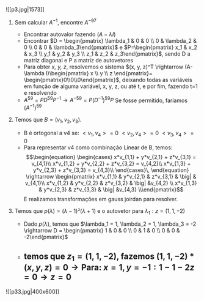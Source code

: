 ![[p3.jpg|1573]] 
1. Sem calcular $A^{-1}$, encontre $A^{-97}$
   - Encontrar autovalor fazendo $(A-\lambda I)$
   - Encontrar $D = \begin{pmatrix}  \lambda_1 & 0 & 0 \\  0 & \lambda_2  & 0 \\  0 & 0 & \lambda_3\end{pmatrix}$ e $P=\begin{pmatrix}  x_1 & x_2 & x_3 \\  y_1 & y_2  & y_3 \\  z_1 & z_2 & z_3\end{pmatrix}$, sendo D a matriz diagonal e P a matriz de autovetores
   - Para obter *x, y, z*, resolvemos o sistema $(x, y, z)^T \rightarrow (A-\lambda I)\begin{pmatrix} x \\ y \\ z \end{pmatrix}= \begin{pmatrix}0\\0\\0\end{pmatrix}$, deixando todas as variáveis em função de alguma variável, x, y, z, ou até t, e por fim, fazendo t=1 e resolvendo
   - $A^{59} = PD^{59}P^{-1} \rightarrow A^{-59} = P(D^{-1})^{59}P$
     Se fosse permitido, faríamos $(A^{-1})^{59}$

2. Temos que $B=(v_1, v_2, v_3)$. 
   - B é ortogonal a v4 se:
	 $<v_1, v_4> = 0$
	 $<v_2, v_4> = 0$
	 $<v_3, v_4> = 0$
   - Para representar v4 como combinação Linear de B, temos:   $$\begin{equation}
	    \begin{cases}
	      x*v_{1,1} + y*v_{2,1} + z*v_{3,1} = v_{4,1}\\
	      x*v_{1,2} + y*v_{2,2} + z*v_{3,2} = v_{4,2}\\
	      x*v_{1,3} + y*v_{2,3} + z*v_{3,3} = v_{4,3}\\
	    \end{cases}\,
	\end{equation} \rightarrow 
	\begin{pmatrix}   x*v_{1,1} & y*v_{2,1} & z*v_{3,1} & \big| & v_{4,1}\\
	      x*v_{1,2} & y*v_{2,2} & z*v_{3,2} & \big| &v_{4,2} \\
  x*v_{1,3} & y*v_{2,3} & z*v_{3,3} & \big| &v_{4,3} \\\end{pmatrix}$$E realizamos transformações em gauss joirdan para resolver. 

3. Temos que $p(\lambda) = (\lambda -1)²(\lambda+1)$ e o autovetor para $\lambda_1: z=(1, 1, -2)$ 
   - Dado $p(\lambda)$, temos que $\lambda_1 = 1, \lambda_2 = 1, \lambda_3 = -2 \rightarrow D = \begin{pmatrix}  1 & 0 & 0 \\  0 & 1  & 0 \\  0 & 0 & -2\end{pmatrix}$
   - temos que $z_1 = (1, 1, -2)$, fazemos $(1, 1, -2) * (x, y, z) = 0 \rightarrow \text{Para: } x=1, y=-1 : 1-1-2z=0 \rightarrow z=0$
	   -  
![[p33.jpg|400x600]]

